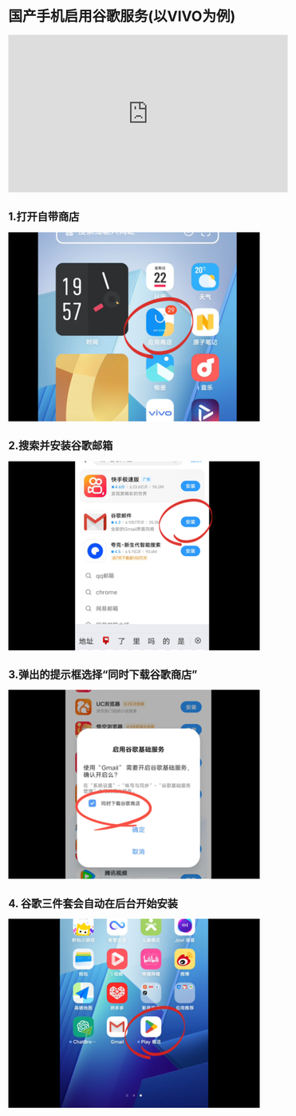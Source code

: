 # 国产手机启用谷歌服务(以VIVO为例)

<iframe width="560" height="315" src="https://www.youtube.com/embed/fyEin7lNM18?si=3citU9cobpFJA66S" title="YouTube video player" frameborder="0" allow="accelerometer; autoplay; clipboard-write; encrypted-media; gyroscope; picture-in-picture; web-share" allowfullscreen></iframe>

## 1.打开自带商店

![1.png](vivo-imgs/1.png)

## 2.搜索并安装谷歌邮箱

![1.png](vivo-imgs/2.png)

## 3.弹出的提示框选择“同时下载谷歌商店”

![1.png](vivo-imgs/3.png)

## 4. 谷歌三件套会自动在后台开始安装



![1.png](vivo-imgs/4.png)